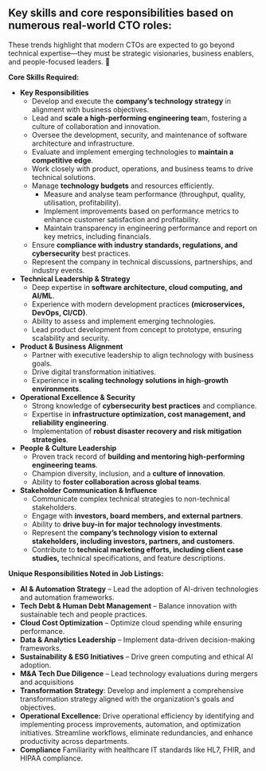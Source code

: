 ## Key skills and core responsibilities based on numerous real-world CTO roles:


These trends highlight that modern CTOs are expected to go beyond technical expertise—they must be strategic visionaries, business enablers, and people-focused leaders. 🚀

**Core Skills Required:**
- **Key Responsibilities**
    -  Develop and execute the **company’s technology strategy** in alignment with business objectives.
    -  Lead and **scale a high-performing engineering tea**m, fostering a culture of collaboration and innovation.
    -  Oversee the development, security, and maintenance of software architecture and infrastructure.
    -  Evaluate and implement emerging technologies to **maintain a competitive edge**.
    -  Work closely with product, operations, and business teams to drive technical solutions.
    -  Manage **technology budgets** and resources efficiently.
        -  Measure and analyse team performance (throughput, quality, utilisation, profitability).
        -  Implement improvements based on performance metrics to enhance customer satisfaction and profitability.
        -  Maintain transparency in engineering performance and report on key metrics, including financials.   
    -  Ensure **compliance with industry standards, regulations, and cybersecurity** best practices.
    -  Represent the company in technical discussions, partnerships, and industry events.
- **Technical Leadership & Strategy**
    - Deep expertise in **software architecture, cloud computing, and AI/ML**.
    - Experience with modern development practices **(microservices, DevOps, CI/CD)**.
    - Ability to assess and implement emerging technologies.
    - Lead product development from concept to prototype, ensuring scalability and security.
- **Product & Business Alignment**
    - Partner with executive leadership to align technology with business goals.
    - Drive digital transformation initiatives.
    - Experience in **scaling technology solutions in high-growth environments**.
- **Operational Excellence & Security**
    - Strong knowledge of **cybersecurity best practices** and compliance.
    - Expertise in **infrastructure optimization, cost management, and reliability engineering**.
    - Implementation of **robust disaster recovery and risk mitigation strategies**.
- **People & Culture Leadership**
    - Proven track record of **building and mentoring high-performing engineering teams**.
    - Champion diversity, inclusion, and a **culture of innovation**.
    - Ability to **foster collaboration across global teams**.
- **Stakeholder Communication & Influence**
    - Communicate complex technical strategies to non-technical stakeholders.
    - Engage with **investors, board members, and external partners**.
    - Ability to **drive buy-in for major technology investments**.
    - Represent the **company’s technology vision to external stakeholders, including investors, partners, and customers**.
    - Contribute to **technical marketing efforts, including client case studies,** technical specifications, and feature descriptions.

**Unique Responsibilities Noted in Job Listings:**
- **AI & Automation Strategy** – Lead the adoption of AI-driven technologies and automation frameworks.
- **Tech Debt & Human Debt Management** – Balance innovation with sustainable tech and people practices.
- **Cloud Cost Optimization** – Optimize cloud spending while ensuring performance.
- **Data & Analytics Leadership** – Implement data-driven decision-making frameworks.
- **Sustainability & ESG Initiatives** – Drive green computing and ethical AI adoption.
- **M&A Tech Due Diligence** – Lead technology evaluations during mergers and acquisitions
- **Transformation Strategy**: Develop and implement a comprehensive transformation strategy aligned with the organization's goals and objectives.
- **Operational Excellence:** Drive operational efficiency by identifying and implementing process improvements, automation, and optimization initiatives. Streamline workflows, eliminate redundancies, and enhance productivity across departments.
- **Compliance**  Familiarity with healthcare IT standards like HL7, FHIR, and HIPAA compliance.

